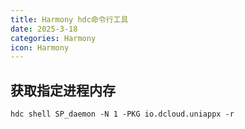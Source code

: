 ```yaml
---
title: Harmony hdc命令行工具
date: 2025-3-18
categories: Harmony
icon: Harmony
---
```


## 获取指定进程内存

```
hdc shell SP_daemon -N 1 -PKG io.dcloud.uniappx -r
```